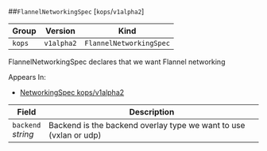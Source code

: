 ##`FlannelNetworkingSpec` [`kops`/`v1alpha2`]

Group        | Version     | Kind
------------ | ---------- | -----------
`kops` | `v1alpha2` | `FlannelNetworkingSpec`



FlannelNetworkingSpec declares that we want Flannel networking

<aside class="notice">
Appears In:

<ul> 
<li><a href="#networkingspec-v1alpha2-kops">NetworkingSpec kops/v1alpha2</a></li>
</ul></aside>

Field        | Description
------------ | -----------
`backend`<br /> *string*    | Backend is the backend overlay type we want to use (vxlan or udp)

